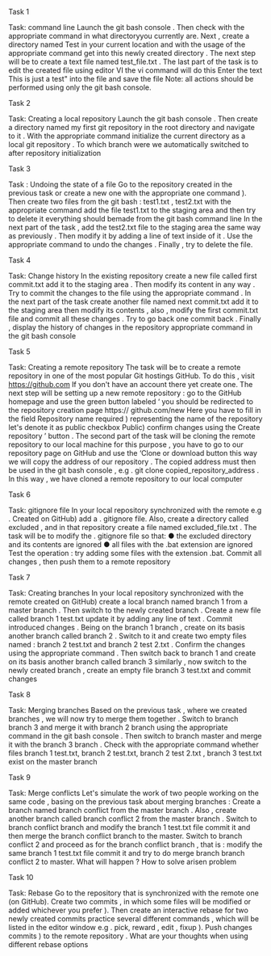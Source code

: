 Task 1

Task: command line
Launch the git bash console . Then check with the appropriate command in what directoryyou currently are. Next , create a directory named Test in your current location and with the usage of the appropriate
command get into this newly created directory . The next step will be to create a text file named test_file.txt . The last part of the task is to edit the created file using editor VI the vi command will do this
Enter the text This is just a test" into the file and save the file
Note: all actions should be performed using only the git bash console.


Task 2

Task: Creating a local repository
Launch the git bash console . Then create a directory named my first git repository in the root directory and navigate to it . With the appropriate command initialize the current directory as a local git repository . To
which branch were we automatically switched to after repository initialization 


Task 3

Task : Undoing the state of a file
Go to the repository created in the previous task or create a new one with the appropriate one command ). Then create two files from the git bash : test1.txt , test2.txt with the appropriate command add the file
test1.txt to the staging area and then try to delete it everything should bemade from the git bash command line
In the next part of the task , add the test2.txt file to the staging area the same way as previously . Then modify it by adding a line of text inside of it . Use the appropriate command to undo the changes . Finally , try to
delete the file.


Task 4

Task: Change history
In the existing repository create a new file called first commit.txt add it to the staging area . Then modify its content in any way . Try to commit the changes to the file using the appropriate command . In the next
part of the task create another file named next commit.txt add it to the staging area then modify its contents , also , modify the first commit.txt file and commit all these changes . Try to go back one commit
back . Finally , display the history of changes in the repository appropriate command in the git bash console


Task 5

Task: Creating a remote repository
The task will be to create a remote repository in one of the most popular Git hostings GitHub. To do this , visit https://github.com If you don't have an account there yet create one. The next step will
be setting up a new remote repository : go to the GitHub homepage and use the green button labeled ‘ you should be redirected to the repository creation page https:// github.com/new Here you have to fill in
the field Repository name required ) representing the name of the repository let's denote it as public checkbox Public) confirm changes using the Create repository ’ button . The second part of the task will
be cloning the remote repository to our local machine for this purpose , you have to go to our repository page on GitHub and use the ‘Clone or download button this way we will copy the address of our
repository . The copied address must then be used in the git bash console , e.g . git clone copied_repository_address . In this way , we have cloned a remote repository to our local computer


Task 6

Task: gitignore file
In your local repository synchronized with the remote e.g . Created on GitHub) add a . gitignore file. Also, create a directory called excluded , and in that repository create a file named excluded_file.txt . The task
will be to modify the . gitignore file so that: 
● the excluded directory and its contents are ignored
● all files with the .bat extension are ignored
Test the operation : try adding some files with the extension .bat. Commit all changes , then push them to a remote repository


Task 7

Task: Creating branches
In your local repository synchronized with the remote created on GitHub) create a local branch named branch 1 from a master branch . Then switch to the newly created branch . Create a new file called branch 1 test.txt
update it by adding any line of text . Commit introduced changes . Being on the branch 1 branch , create on its basis another branch called branch 2 . Switch to it and create two empty files named : branch 2 test.txt and
branch 2 test 2.txt . Confirm the changes using the appropriate command . Then switch back to branch 1 and create on its basis another branch called branch 3 similarly , now switch to the newly created branch , create
an empty file branch 3 test.txt and commit changes


Task 8

Task: Merging branches
Based on the previous task , where we created branches , we will now try to merge them together . Switch to branch branch 3 and merge it with branch 2 branch using the appropriate command in the git bash
console . Then switch to branch master and merge it with the branch 3 branch . Check with the appropriate command whether files branch 1 test.txt, branch 2 test.txt, branch 2 test 2.txt , branch 3 test.txt exist
on the master branch


Task 9

Task: Merge conflicts
Let's simulate the work of two people working on the same code , basing on the previous task about merging branches : Create a branch named branch conflict from the master branch . Also , create another branch
called branch conflict 2 from the master branch . Switch to branch conflict branch and modify the branch 1 test.txt file commit it and then merge the branch conflict branch to the master. Switch to
branch conflict 2 and proceed as for the branch conflict branch , that is : modify the same branch 1 test.txt file commit it and try to do merge branch branch conflict 2 to master. What will happen ? How to
solve arisen problem 


Task 10

Task: Rebase
Go to the
repository that is synchronized with the remote one (on GitHub). Create two commits , in which some files will be modified or added whichever you prefer ). Then create an interactive rebase for two newly
created commits practice several different commands , which will be listed in the editor window e.g . pick, reward , edit , fixup ). Push changes commits ) to the remote repository .
What are your thoughts when using different rebase options
